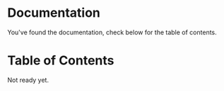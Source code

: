 # Documentation
You've found the documentation, check below for the table of contents.

# Table of Contents
Not ready yet.